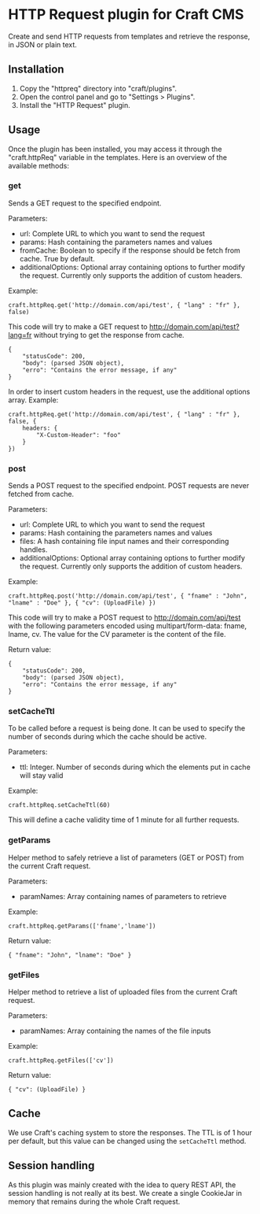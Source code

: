 # HTTP Request plugin for Craft CMS

Create and send HTTP requests from templates and retrieve the response, in JSON or plain text.

## Installation

1. Copy the "httpreq" directory into "craft/plugins".
2. Open the control panel and go to "Settings > Plugins".
3. Install the "HTTP Request" plugin.

## Usage

Once the plugin has been installed, you may access it through the "craft.httpReq" variable in the templates.
Here is an overview of the available methods:

### get

Sends a GET request to the specified endpoint.

Parameters:

- url: Complete URL to which you want to send the request
- params: Hash containing the parameters names and values
- fromCache: Boolean to specify if the response should be fetch from cache. True by default.
- additionalOptions: Optional array containing options to further modify the request. Currently only supports the addition of custom headers.

Example:

	craft.httpReq.get('http://domain.com/api/test', { "lang" : "fr" }, false)

This code will try to make a GET request to http://domain.com/api/test?lang=fr without trying to get the response from cache.

	{
		"statusCode": 200,
		"body": (parsed JSON object),
		"erro": "Contains the error message, if any"
	}

In order to insert custom headers in the request, use the additional options array. Example:

    craft.httpReq.get('http://domain.com/api/test', { "lang" : "fr" }, false, {
        headers: {
            "X-Custom-Header": "foo"
        }
    })

### post

Sends a POST request to the specified endpoint.
POST requests are never fetched from cache.

Parameters:

- url: Complete URL to which you want to send the request
- params: Hash containing the parameters names and values
- files: A hash containing file input names and their corresponding handles.
- additionalOptions: Optional array containing options to further modify the request. Currently only supports the addition of custom headers.

Example:

	craft.httpReq.post('http://domain.com/api/test', { "fname" : "John", "lname" : "Doe" }, { "cv": (UploadFile) })

This code will try to make a POST request to http://domain.com/api/test with the following parameters encoded using multipart/form-data: fname, lname, cv. The value for the CV parameter is the content of the file.

Return value:

	{
		"statusCode": 200,
		"body": (parsed JSON object),
		"erro": "Contains the error message, if any"
	}

### setCacheTtl

To be called before a request is being done. It can be used to specify the number of seconds during which the cache should be active.

Parameters:

- ttl: Integer. Number of seconds during which the elements put in cache will stay valid

Example:

	craft.httpReq.setCacheTtl(60)

This will define a cache validity time of 1 minute for all further requests.

### getParams

Helper method to safely retrieve a list of parameters (GET or POST) from the current Craft request.

Parameters:

- paramNames: Array containing names of parameters to retrieve

Example:

	craft.httpReq.getParams(['fname','lname'])

Return value:

	{ "fname": "John", "lname": "Doe" }

### getFiles

Helper method to retrieve a list of uploaded files from the current Craft request.

Parameters:

- paramNames: Array containing the names of the file inputs

Example:

	craft.httpReq.getFiles(['cv'])

Return value:

	{ "cv": (UploadFile) }

## Cache

We use Craft's caching system to store the responses. The TTL is of 1 hour per default, but this value can be changed using the `setCacheTtl` method.

## Session handling

As this plugin was mainly created with the idea to query REST API, the session handling is not really at its best.
We create a single CookieJar in memory that remains during the whole Craft request.
